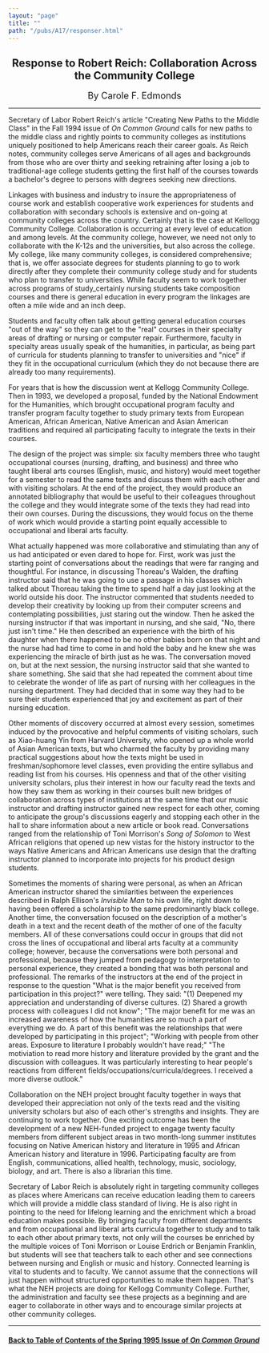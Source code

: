 ```yaml
---
layout: "page"
title: ""
path: "/pubs/A17/responser.html"
---
```

<main>
<center><h2>
Response to Robert Reich: Collaboration Across the Community College</h2>
<font size="+1">By Carole F. Edmonds</font>
</center><hr/>
Secretary of Labor Robert Reich's article "Creating New Paths to the
Middle Class" in the Fall 1994 issue of <i>On Common Ground</i> calls for
new paths to the middle class and rightly points to community colleges as
institutions uniquely positioned to help Americans reach their career
goals. As Reich notes, community colleges serve Americans of all ages and
backgrounds from those who are over thirty and seeking retraining after
losing a job to traditional-age college students getting the first half of
the courses towards a bachelor's degree to persons with degrees seeking
new directions.
<p>
Linkages with business and industry to insure the appropriateness of
course work and establish cooperative work experiences for students and
collaboration with secondary schools is extensive and on-going at
community colleges across the country. Certainly that is the case at
Kellogg Community College. Collaboration is occurring at every level of
education and among levels. At the community college, however, we need not
only to collaborate with the K-12s and the universities, but also across
the college. My college, like many community colleges, is considered
comprehensive; that is, we offer associate degrees for students planning
to go to work directly after they complete their community college study
and for students who plan to transfer to universities. While faculty seem
to work together across programs of study_certainly nursing students take
composition courses and there is general education in every program­
the linkages are often a mile wide and an inch deep.
</p><p>
Students and faculty often talk about getting general education courses
"out of the way" so they can get to the "real" courses in their specialty
areas of drafting or nursing or computer repair. Furthermore, faculty in
specialty areas usually speak of the humanities, in particular, as being
part of curricula for students planning to transfer to universities and
"nice" if they fit in the occupational curriculum (which they do not
because there are already too many requirements).
</p><p>
For years that is how the discussion went at Kellogg Community College.
Then in 1993, we developed a proposal, funded by the National Endowment
for the Humanities, which brought occupational program faculty and
transfer program faculty together to study primary texts from European
American, African American, Native American and Asian American traditions
and required all participating faculty to integrate the texts in their
courses.
</p><p>
The design of the project was simple: six faculty members­ three who
taught occupational courses (nursing, drafting, and business) and three
who taught liberal arts courses (English, music, and history)­ would
meet together for a semester to read the same texts and discuss them with
each other and with visiting scholars. At the end of the project, they
would produce an annotated bibliography that would be useful to their
colleagues throughout the college and they would integrate some of the
texts they had read into their own courses. During the discussions, they
would focus on the theme of work which would provide a starting point
equally accessible to occupational and liberal arts faculty.
</p><p>
What actually happened was more collaborative and stimulating than any of
us had anticipated or even dared to hope for. First, work was just the
starting point of conversations about the readings that were far ranging
and thoughtful. For instance, in discussing Thoreau's Walden, the drafting
instructor said that he was going to use a passage in his classes which
talked about Thoreau taking the time to spend half a day just looking at
the world outside his door. The instructor commented that students needed
to develop their creativity by looking up from their computer screens and
contemplating possibilities, just staring out the window. Then he asked
the nursing instructor if that was important in nursing, and she said,
"No, there just isn't time." He then described an experience with the
birth of his daughter when there happened to be no other babies born on
that night and the nurse had had time to come in and hold the baby and he
knew she was experiencing the miracle of birth just as he was. The
conversation moved on, but at the next session, the nursing instructor
said that she wanted to share something. She said that she had repeated
the comment about time to celebrate the wonder of life as part of nursing
with her colleagues in the nursing department. They had decided that in
some way they had to be sure their students experienced that joy and
excitement as part of their nursing education.
</p><p>
Other moments of discovery occurred at almost every session, sometimes
induced by the provocative and helpful comments of visiting scholars, such
as Xiao-huang Yin from Harvard University, who opened up a whole world of
Asian American texts, but who charmed the faculty by providing many
practical suggestions about how the texts might be used in
freshman/sophomore level classes, even providing the entire syllabus and
reading list from his courses. His openness and that of the other visiting
university scholars, plus their interest in how our faculty read the texts
and how they saw them as working in their courses built new bridges of
collaboration across types of institutions at the same time that our music
instructor and drafting instructor gained new respect for each other,
coming to anticipate the group's discussions eagerly and stopping each
other in the hall to share information about a new article or book read.
Conversations ranged from the relationship of Toni Morrison's <i>Song of
Solomon</i> to West African religions that opened up new vistas for the
history instructor to the ways Native Americans and African Americans use
design that the drafting instructor planned to incorporate into projects
for his product design students.
</p><p>
Sometimes the moments of sharing were personal, as when an African
American instructor shared the similarities between the experiences
described in Ralph Ellison's<i> Invisible Man</i>  to his own life, right
down to having been offered a scholarship to the same predominantly black
college. Another time, the conversation focused on the description of a
mother's death in a text and the recent death of the mother of one of the
faculty members. All of these conversations could occur in groups that did
not cross the lines of occupational and liberal arts faculty at a
community college; however, because the conversations were both personal
and professional, because they jumped from pedagogy to interpretation to
personal experience, they created a bonding that was both personal and
professional. The remarks of the instructors at the end of the project in
response to the question "What is the major benefit you received from
participation in this project?" were telling. They said: "(1) Deepened my
appreciation and understanding of diverse cultures. (2) Shared a growth
process with colleagues I did not know"; "The major benefit for me was an
increased awareness of how the humanities are so much a part of everything
we do. A part of this benefit was the relationships that were developed by
participating in this project"; "Working with people from other areas.
Exposure to literature I probably wouldn't have read;" "The motiviation to
read more history and literature provided by the grant and the discussion
with colleagues. It was particularly interesting to hear people's
reactions from different fields/occupations/curricula/degrees. I received
a more diverse outlook."
</p><p>
Collaboration on the NEH project brought faculty together in ways that
developed their appreciation not only of the texts read and the visiting
university scholars but also of each other's strengths and insights. They
are continuing to work together. One exciting outcome has been the
development of a new NEH-funded project to engage twenty faculty members
from different subject areas in two month-long summer institutes focusing
on Native American history and literature in 1995 and African American
history and literature in 1996. Participating faculty are from English,
communications, allied health, technology, music, sociology, biology, and
art. There is also a librarian this time.
</p><p>
Secretary of Labor Reich is absolutely right in targeting community
colleges as places where Americans can receive education leading them to
careers which will provide a middle class standard of living. He is also
right in pointing to the need for lifelong learning and the enrichment
which a broad education makes possible. By bringing faculty from different
departments and from occupational and liberal arts curricula together to
study and to talk to each other about primary texts, not only will the
courses be enriched by the multiple voices of Toni Morrison or Louise
Erdrich or Benjamin Franklin, but students will see that teachers talk to
each other and see connections between nursing and English or music and
history. Connected learning is vital to students­ and to faculty. We
cannot assume that the connections will just happen without structured
opportunities to make them happen. That's what the NEH projects are doing
for Kellogg Community College. Further, the administration and faculty see
these projects as a beginning and are eager to collaborate in other ways
and to encourage similar projects at other community colleges.
</p><hr/>
<h4><a href="/pubs/A17/">Back to
Table of Contents of the Spring 1995 Issue of <i>On Common
Ground</i></a>
</h4>
</main>
